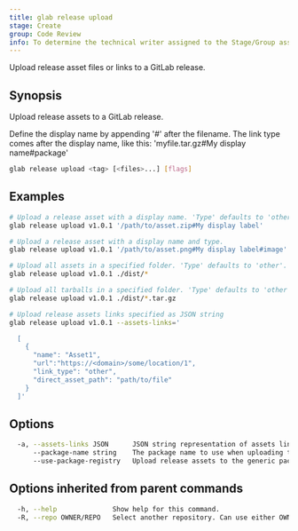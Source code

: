 ```yaml
---
title: glab release upload
stage: Create
group: Code Review
info: To determine the technical writer assigned to the Stage/Group associated with this page, see https://about.gitlab.com/handbook/product/ux/technical-writing/#assignments
---
```


<!--
This documentation is auto generated by a script.
Please do not edit this file directly. Run `make gen-docs` instead.
-->

Upload release asset files or links to a GitLab release.

## Synopsis

Upload release assets to a GitLab release.

Define the display name by appending '#' after the filename.
The link type comes after the display name, like this: 'myfile.tar.gz#My display name#package'

```bash title="terminal"
glab release upload <tag> [<files>...] [flags]
```

## Examples

```bash title="terminal"
# Upload a release asset with a display name. 'Type' defaults to 'other'.
glab release upload v1.0.1 '/path/to/asset.zip#My display label'

# Upload a release asset with a display name and type.
glab release upload v1.0.1 '/path/to/asset.png#My display label#image'

# Upload all assets in a specified folder. 'Type' defaults to 'other'.
glab release upload v1.0.1 ./dist/*

# Upload all tarballs in a specified folder. 'Type' defaults to 'other'.
glab release upload v1.0.1 ./dist/*.tar.gz

# Upload release assets links specified as JSON string
glab release upload v1.0.1 --assets-links='

  [
    {
      "name": "Asset1",
      "url":"https://<domain>/some/location/1",
      "link_type": "other",
      "direct_asset_path": "path/to/file"
    }
  ]'
```

## Options

```bash title="terminal"
  -a, --assets-links JSON      JSON string representation of assets links, like: `--assets-links='[{"name": "Asset1", "url":"https://<domain>/some/location/1", "link_type": "other", "direct_asset_path": "path/to/file"}]'.`
      --package-name string    The package name to use when uploading the assets to the generic package release with --use-package-registry. (default "release-assets")
      --use-package-registry   Upload release assets to the generic package registry of the project. Alternatively to this flag you may also set the GITLAB_RELEASE_ASSETS_USE_PACKAGE_REGISTRY environment variable to either the value true or 1. The flag takes precedence over this environment variable.
```

## Options inherited from parent commands

```bash title="terminal"
  -h, --help              Show help for this command.
  -R, --repo OWNER/REPO   Select another repository. Can use either OWNER/REPO or `GROUP/NAMESPACE/REPO` format. Also accepts full URL or Git URL.
```

